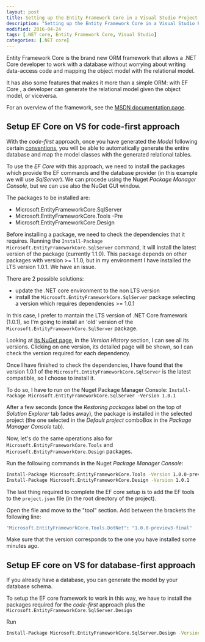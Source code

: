 ```yaml
---
layout: post
title: Setting up the Entity Framework Core in a Visual Studio Project
description: "Setting up the Entity Framework Core in a Visual Studio Project"
modified: 2016-04-24
tags: [.NET core, Entity Framework Core, Visual Studio]
categories: [.NET core]
---
```


Entity Framework Core is the brand new ORM framework that allows a .NET Core developer to work with a database without worrying about writing data-access code and mapping the object model with the relational model.

It has also some features that makes it more than a simple ORM: with EF Core , a developer can generate the relational model given the object model, or viceversa.

For an overview of the framework, see the [MSDN documentation page](https://msdn.microsoft.com/en-gb/library/bb399567(v=vs.110).aspx).

## Setup EF Core on VS for code-first approach

With the *code-first* approach, once you have generated the *Model* following certain [conventions](https://msdn.microsoft.com/en-us/library/jj679962(v=vs.113).aspx), you will be able to automatically generate the entire database and map the model classes with the generated relational tables.

To use the *EF Core* with this approach, we need to install the packages which provide the EF commands and the database provider (in this example we will use *SqlServer*). 
We can procede using the Nuget *Package Manager Console*, but we can use also the NuGet GUI window.

The packages to be installed are:

* Microsoft.EntityFrameworkCore.SqlServer
* Microsoft.EntityFrameworkCore.Tools -Pre
* Microsoft.EntityFrameworkCore.Design


Before installing a package, we need to check the dependencies that it requires.
Running the `Install-Package Microsoft.EntityFrameworkCore.SqlServer` command, it will install the latest version of the package (currently 1.1.0).
This package depends on other packages with version >= 1.1.0, but in my environment I have installed the LTS version 1.0.1. We have an issue.

There are 2 possible solutions: 

* update the .NET core environment to the non LTS version
* install the `Microsoft.EntityFrameworkCore.SqlServer` package selecting a version which requires dependencies >= 1.0.1

In this case, I prefer to mantain the LTS version of .NET Core framework (1.0.1), so I'm going to install an 'old' version of the `Microsoft.EntityFrameworkCore.SqlServer` package.

Looking at [its NuGet page](https://www.nuget.org/packages/Microsoft.EntityFrameworkCore.SqlServer/1.1.0), in the *Version History* section, I can see all its versions.
Clicking on one version, its detailed page will be shown, so I can check the version required for each dependency.

Once I have finished to check the dependencies, I have found that the version 1.0.1 of the `Microsoft.EntityFrameworkCore.SqlServer` is the latest compatible, so I choose to install it.

To do so, I have to run on the Nuget Package Manager Console: `Install-Package Microsoft.EntityFrameworkCore.SqlServer -Version 1.0.1`

After a few seconds (once the *Restoring packages* label on the top of *Solution Explorer* tab fades away), the package is installed in the selected project (the one selected in the *Default project* comboBox in the *Package Manager Console* tab).

Now, let's do the same operations also for `Microsoft.EntityFrameworkCore.Tools` and  `Microsoft.EntityFrameworkCore.Design` packages.

Run the following commands in the Nuget *Package Manager Console*:

~~~ bash
Install-Package Microsoft.EntityFrameworkCore.Tools -Version 1.0.0-preview3-final -Pre
Install-Package Microsoft.EntityFrameworkCore.Design -Version 1.0.1
~~~

The last thing required to complete the EF core setup is to add the EF tools to the `project.json` file (in the root directory of the project).

Open the file and move to the "tool" section. Add between the brackets the following line:

~~~ bash
"Microsoft.EntityFrameworkCore.Tools.DotNet": "1.0.0-preview3-final"
~~~

Make sure that the version corresponds to the one you have installed some minutes ago.

## Setup EF core on VS for database-first approach

If you already have a database, you can generate the model by your database schema.

To setup the EF core framework to work in this way, we have to install the packages required for the *code-first* approach plus the `Microsoft.EntityFrameworkCore.SqlServer.Design`

Run

~~~ bash
Install-Package Microsoft.EntityFrameworkCore.SqlServer.Design -Version 1.0.1
~~~
